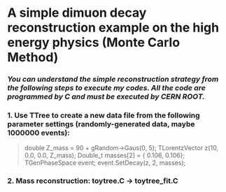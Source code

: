 # A simple dimuon decay reconstruction example on the high energy physics (Monte Carlo Method)
### *You can understand the simple reconstruction strategy from the following steps to execute my codes. All the code are programmed by C and must be executed by CERN ROOT.*
### 1. Use TTree to create a new data file from the following parameter settings (randomly-generated data, maybe 1000000 events):
> double Z_mass = 90 + gRandom->Gaus(0, 5);
> TLorentzVector z(10, 0.0, 0.0, Z_mass); 
> Double_t masses[2] = { 0.106, 0.106};
> TGenPhaseSpace event;
> event.SetDecay(z, 2, masses);
### 2. Mass reconstruction: toytree.C -> toytree_fit.C
